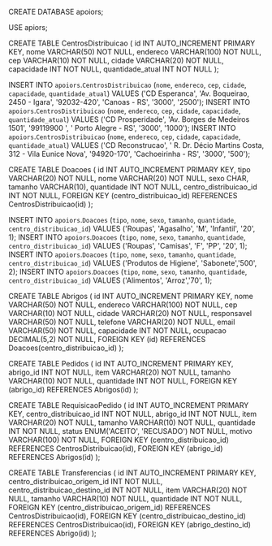 CREATE DATABASE apoiors;

USE apiors;

CREATE TABLE CentrosDistribuicao (
  id INT AUTO_INCREMENT PRIMARY KEY,
  nome VARCHAR(50) NOT NULL,
  endereco VARCHAR(100) NOT NULL,
  cep VARCHAR(10) NOT NULL,
  cidade VARCHAR(20) NOT NULL, 
  capacidade INT NOT NULL,
  quantidade_atual INT NOT NULL
);

INSERT INTO `apoiors`.`CentrosDistribuicao` (`nome`, `endereco`, `cep`, `cidade`, `capacidade`, `quantidade_atual`) VALUES ('CD Esperanca', 'Av. Boqueirao, 2450 - Igara', '92032-420', 'Canoas - RS', '3000', '2500');
INSERT INTO `apoiors`.`CentrosDistribuicao` (`nome`, `endereco`, `cep`, `cidade`, `capacidade`, `quantidade_atual`) VALUES ('CD Prosperidade', 'Av. Borges de Medeiros 1501', '99119900 ', ' Porto Alegre - RS', '3000', '1000');
INSERT INTO `apoiors`.`CentrosDistribuicao` (`nome`, `endereco`, `cep`, `cidade`, `capacidade`, `quantidade_atual`) VALUES ('CD Reconstrucao', ' R. Dr. Décio Martins Costa, 312 - Vila Eunice Nova', '94920-170', 'Cachoeirinha - RS', '3000', '500');

CREATE TABLE Doacoes (
  id INT AUTO_INCREMENT PRIMARY KEY,
  tipo VARCHAR(20) NOT NULL,
  nome VARCHAR(20) NOT NULL,
  sexo CHAR,
  tamanho VARCHAR(10),
  quantidade INT NOT NULL,
  centro_distribuicao_id INT NOT NULL,
  FOREIGN KEY (centro_distribuicao_id) REFERENCES CentrosDistribuicao(id)
);

INSERT INTO `apoiors`.`Doacoes` (`tipo`, `nome`, `sexo`, `tamanho`, `quantidade`, `centro_distribuicao_id`) VALUES ('Roupas', 'Agasalho', 'M', 'Infantil', '20', 1);
INSERT INTO `apoiors`.`Doacoes` (`tipo`, `nome`, `sexo`, `tamanho`, `quantidade`, `centro_distribuicao_id`) VALUES ('Roupas', 'Camisas', 'F', 'PP', '20', 1);
INSERT INTO `apoiors`.`Doacoes` (`tipo`, `nome`, `sexo`, `tamanho`, `quantidade`, `centro_distribuicao_id`) VALUES ('Produtos de Higiene', 'Sabonete','500', 2);
INSERT INTO `apoiors`.`Doacoes` (`tipo`, `nome`, `sexo`, `tamanho`, `quantidade`, `centro_distribuicao_id`) VALUES ('Alimentos', 'Arroz','70', 1);


CREATE TABLE Abrigos (
  id INT AUTO_INCREMENT PRIMARY KEY,
  nome VARCHAR(50) NOT NULL,
  endereco VARCHAR(100) NOT NULL,
  cep VARCHAR(10) NOT NULL,
  cidade VARCHAR(20) NOT NULL,
  responsavel VARCHAR(50) NOT NULL,
  telefone VARCHAR(20) NOT NULL,
  email VARCHAR(50) NOT NULL,
  capacidade INT NOT NULL,
  ocupacao DECIMAL(5,2) NOT NULL,
  FOREIGN KEY (id) REFERENCES Doacoes(centro_distribuicao_id)
);

CREATE TABLE Pedidos (
  id INT AUTO_INCREMENT PRIMARY KEY,
  abrigo_id INT NOT NULL,
  item VARCHAR(20) NOT NULL,
  tamanho VARCHAR(10) NOT NULL,
  quantidade INT NOT NULL,
  FOREIGN KEY (abrigo_id) REFERENCES Abrigos(id)
);

CREATE TABLE RequisicaoPedido (
  id INT AUTO_INCREMENT PRIMARY KEY,
  centro_distribuicao_id INT NOT NULL,
  abrigo_id INT NOT NULL,
  item VARCHAR(20) NOT NULL,
  tamanho VARCHAR(10) NOT NULL,
  quantidade INT NOT NULL,
  status ENUM('ACEITO', 'RECUSADO') NOT NULL,
  motivo VARCHAR(100) NOT NULL,
  FOREIGN KEY (centro_distribuicao_id) REFERENCES CentrosDistribuicao(id),
  FOREIGN KEY (abrigo_id) REFERENCES Abrigos(id)
);

CREATE TABLE Transferencias (
  id INT AUTO_INCREMENT PRIMARY KEY,
  centro_distribuicao_origem_id INT NOT NULL,
  centro_distribuicao_destino_id INT NOT NULL,
  item VARCHAR(20) NOT NULL,
  tamanho VARCHAR(10) NOT NULL,
  quantidade INT NOT NULL,
  FOREIGN KEY (centro_distribuicao_origem_id) REFERENCES CentrosDistribuicao(id),
  FOREIGN KEY (centro_distribuicao_destino_id) REFERENCES CentrosDistribuicao(id),
  FOREIGN KEY
  (abrigo_destino_id) REFERENCES Abrigo(id)
);